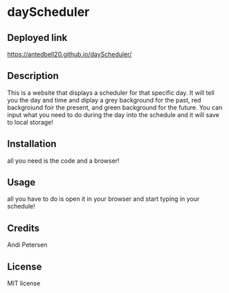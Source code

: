 # dayScheduler

## Deployed link 
https://antedbell20.github.io/dayScheduler/

## Description 
This is a website that displays a scheduler for that specific day. It will tell you the day and time and diplay a grey background for the past, red backgroiund foir the present, and green background for the future. You can input what you need to do during the day into the schedule and it will save to local storage!
## Installation

all you need is the code and a browser!

## Usage 

all you have to do is open it in your browser  and start typing in your schedule!

## Credits

Andi Petersen

## License

MIT license